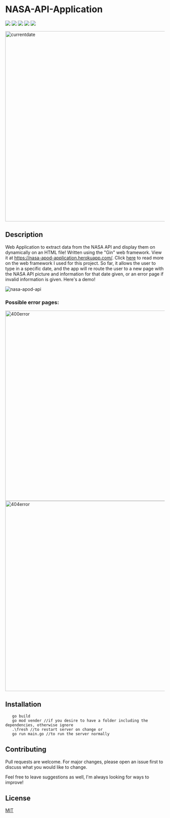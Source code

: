    <p align = "center">
   
   # NASA-API-Application
  ![](https://img.shields.io/badge/made%20by-DarienMiller-blue)
  ![](https://img.shields.io/badge/Golang-46%25-blue)
  ![](https://img.shields.io/badge/Golang-1.14-yellow)
  ![](https://img.shields.io/badge/HTML%2B%20CSS-48%25-red)
  ![](https://img.shields.io/badge/test-passing-green)
  
  </p>
   

  <img width="600" alt="currentdate" src="https://user-images.githubusercontent.com/32966645/97977040-91e77900-1d99-11eb-8b6d-3b26804de828.PNG">
  
  ## Description

Web Application to extract data from the NASA API and display them on dynamically on an HTML file! Written using the "Gin" web framework. View it at https://nasa-apod-application.herokuapp.com/. Click [here](https://github.com/gin-gonic/gin) to read more on the web framework I used for this project. So far, it allows the user to type in a specific date, and the app will re route the user to a new page with the NASA API picture and information for that date given, or an error page if invalid information is given. Here's a demo!

![nasa-apod-api](https://user-images.githubusercontent.com/32966645/97978044-0969d800-1d9b-11eb-9afb-2ccdba179385.gif)

   ### Possible error pages:
   
   <img width="600" alt="400error" src="https://user-images.githubusercontent.com/32966645/97978590-c3614400-1d9b-11eb-9922-0fdd8009ab76.PNG">
   
   <img width="600" alt="404error" src="https://user-images.githubusercontent.com/32966645/97978596-c65c3480-1d9b-11eb-89da-968e636a1bd0.PNG">


   ## Installation

```
   go build 
   go mod vender //if you desire to have a folder including the dependencies, otherwise ignore
   .\fresh //to restart server on change or
   go run main.go //to run the server normally
```

  ## Contributing
Pull requests are welcome. For major changes, please open an issue first to discuss what you would like to change.

Feel free to leave suggestions as well, I'm always looking for ways to improve!

  ## License
[MIT](https://choosealicense.com/licenses/mit/)

